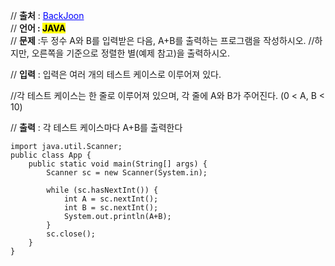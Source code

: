// **출처** : <a href="https://www.acmicpc.net/problem/10951" style="color: blue; text-decoration: underline;">BackJoon</a><br>
// **언어 : <mark>JAVA**</mark><br>
// **문제** :두 정수 A와 B를 입력받은 다음, A+B를 출력하는 프로그램을 작성하시오.
//하지만, 오른쪽을 기준으로 정렬한 별(예제 참고)을 출력하시오.

// **입력** : 입력은 여러 개의 테스트 케이스로 이루어져 있다.

//각 테스트 케이스는 한 줄로 이루어져 있으며, 각 줄에 A와 B가 주어진다. (0 < A, B < 10)


// **출력** : 각 테스트 케이스마다 A+B를 출력한다



```
import java.util.Scanner;
public class App {
    public static void main(String[] args) {
        Scanner sc = new Scanner(System.in);

        while (sc.hasNextInt()) {
            int A = sc.nextInt();
            int B = sc.nextInt();
            System.out.println(A+B);
        }
        sc.close();
    }
}
```
